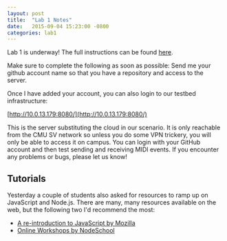```yaml
---
layout: post
title:  "Lab 1 Notes"
date:   2015-09-04 15:23:00 -0800
categories: lab1
---
```


Lab 1 is underway! The full instructions can be found [here](/lab1).

Make sure to complete the following as soon as possible: Send
me your github account name so that you have a repository and access to the server.

Once I have added your account, you can also login to our testbed infrastructure:

[http://10.0.13.179:8080/](http://10.0.13.179:8080/)

This is the server substituting the cloud in our scenario. It is only reachable
from the CMU SV network so unless you do some VPN trickery, you will only be able to
access it on campus. You can login with your GitHub account and then test sending
and receiving MIDI events. If you encounter any problems or bugs, please let us know!

## Tutorials

Yesterday a couple of students also asked for resources to ramp up on JavaScript
and Node.js. There are many, many resources available on the web, but the
following two I'd recommend the most:

* [A re-introduction to JavaScript by Mozilla](https://developer.mozilla.org/en-US/docs/Web/JavaScript/A_re-introduction_to_JavaScript)
* [Online Workshops by NodeSchool](http://nodeschool.io/#workshoppers)
